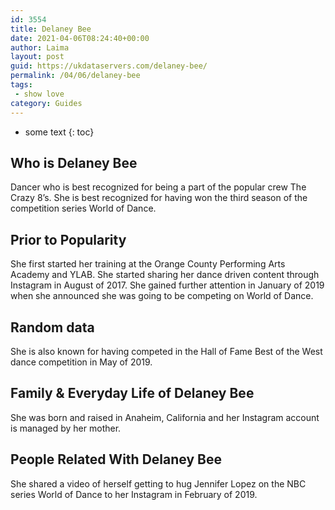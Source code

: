 ```yaml
---
id: 3554
title: Delaney Bee
date: 2021-04-06T08:24:40+00:00
author: Laima
layout: post
guid: https://ukdataservers.com/delaney-bee/
permalink: /04/06/delaney-bee
tags:
 - show love
category: Guides
---
```


* some text
{: toc}


## Who is Delaney Bee
                  
                  
                  
Dancer who is best recognized for being a part of the popular crew The Crazy 8&#8217;s. She is best recognized for having won the third season of the competition series World of Dance. 
                  
              
            
              
            
                
                
                
## Prior to Popularity
                  
                  
                  
She first started her training at the Orange County Performing Arts Academy and YLAB. She started sharing her dance driven content through Instagram in August of 2017. She gained further attention in January of 2019 when she announced she was going to be competing on World of Dance. 
                  
              
            
              
            
                
                
                
## Random data
                  
                  
                  
She is also known for having competed in the Hall of Fame Best of the West dance competition in May of 2019. 
                  
              
            
              
            
                
                
                
## Family & Everyday Life of Delaney Bee
                  
                  
                  
She was born and raised in Anaheim, California and her Instagram account is managed by her mother. 
                  
              
            
              
            
                
                
                
## People Related With Delaney Bee
                  
                  
                  
She shared a video of herself getting to hug Jennifer Lopez on the NBC series World of Dance to her Instagram in February of 2019. 
                  
              
            
              
            
                
              
            
              
              
            
            
              
            
          
          
          
